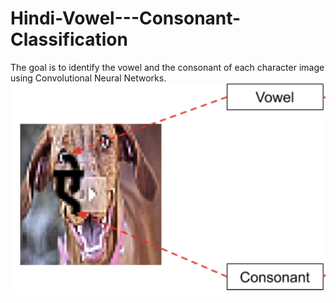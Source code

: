 # Hindi-Vowel---Consonant-Classification
The goal is to identify the vowel and the consonant of each character image using Convolutional Neural Networks.
![The difference in Vowel and Consonent in Hindi](https://github.com/Rohit9403/Hindi-Vowel---Consonant-Classification/blob/master/Vowel_Consonent.png)
